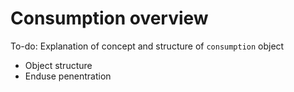 # Consumption overview

To-do:
Explanation of concept and structure of `consumption` object

- Object structure
- Enduse penentration

